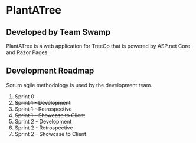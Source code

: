 # PlantATree
## Developed by Team Swamp

PlantATree is a web application for TreeCo that is powered by ASP.net Core and Razor Pages.

## Development Roadmap

Scrum agile methodology is used by the development team.


1. ~~Sprint 0~~
2. ~~Sprint 1 - Development~~
3. ~~Sprint 1 - Retrospective~~
4. ~~Sprint 1 - Showcase to Client~~
5. Sprint 2 - Development
6. Sprint 2 - Retrospective
7. Sprint 2 - Showcase to Client